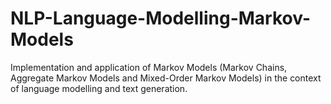 # NLP-Language-Modelling-Markov-Models
Implementation and application of Markov Models (Markov Chains, Aggregate Markov Models and Mixed-Order Markov Models) in the context of language modelling and text generation.
